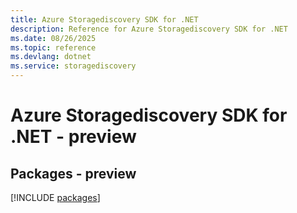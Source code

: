 ```yaml
---
title: Azure Storagediscovery SDK for .NET
description: Reference for Azure Storagediscovery SDK for .NET
ms.date: 08/26/2025
ms.topic: reference
ms.devlang: dotnet
ms.service: storagediscovery
---
```

# Azure Storagediscovery SDK for .NET - preview
## Packages - preview
[!INCLUDE [packages](storagediscovery-index.md)]